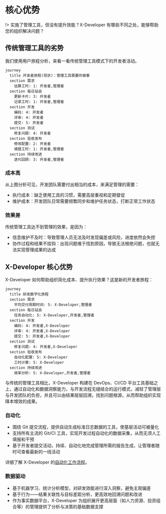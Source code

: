 # 核心优势

!> 实施了管理工具，但没有提升效能？X-Developer 有哪些不同之处，能够帮助您的组织解决问题？

## 传统管理工具的劣势

我们使用用户旅程分析，来看一看传统管理工具模式下的开发者活动。

```mermaid
journey
  title 开发者旅程(现状)：管理工具需要你做事
  section 需求
    估算工时: 1: 开发者,管理者
  section 每日站会
    更新卡片: 3: 开发者
    记录工时: 1: 开发者,管理者
  section 开发
    编码: 4: 开发者
    评审: 4: 开发者
    提交: 5: 开发者
  section 测试
    修复问题: 4: 开发者
  section 验收发布
    修改配置: 2: 开发者
    填报工时: 1: 开发者,管理者
  section 持续改进
    迭代回顾: 3: 开发者,管理者
```

### 成本高

从上图分析可见，开发团队需要付出相当的成本，来满足管理的需要：

- 执行成本：缺乏使用工具的习惯，需要高层重视和定期督促
- 维护成本：开发团队日常需要频繁同步和维护任务状态，打断正常工作状态

### 效果差

传统管理工具达不到管理的效果，是因为：

- 信息维护不及时：导致管理人员无法及时发现偏差或风险，进度依然会失控
- 协作过程和结果不挂钩：出现问题难于找到原因，导致无法根绝问题，也就无法实现管理成果的达成

## X-Developer 核心优势

X-Developer 如何帮助组织简化成本、提升执行效果？这是新的开发者旅程：

```mermaid
journey
  title 研发数字化旅程
  section 需求
    平均交付周期时间: 5: X-Developer,管理者
  section 每日站会
    任务自动化: 5: X-Developer,开发者,管理者
  section 开发
    编码: 4: 开发者,X-Developer
    评审: 4: 开发者,X-Developer
    提交: 5: 开发者,X-Developer
  section 测试
    修复问题: 4: 开发者,X-Developer
  section 验收发布
    自动化配置: 5: X-Developer
    工时计算: 5: X-Developer
  section 持续改进
    效率分析: 5: X-Developer,开发者,管理者
```

与传统的管理工具相比，X-Developer 构建在 DevOps、CI/CD 平台工具基础之上，通过自动化和数据洞察能力，与开发流程无缝结合的运行模式，减轻了管理层与开发团队的负担，并且可以由结果层层回溯，找到问题根源，从而帮助组织实现降本增效的成果。

### 自动化

- 围绕 Git 提交流程，提供自动生成标准日志数据的工具，使基层活动可被量化
- 支持所有主流的 Git/CI 工具，实现开发过程自动化的数据采集，从而无须人工填报和干预
- 基于开发者提交活动，持续、自动化地完成管理所需的报告生成，让管理者随时可查看最新的一线活动

详细了解 X-Developer 的[自动化工作流程](guide?id=工作流程)。

### 数据驱动

- 基于机器学习、统计分析模型，对研发效能进行深入洞察，避免主观偏差
- 基于行为——结果关联性与目标差距分析，更高效地回溯问题和改进
- 作为事实数据平台，X-Developer 为组织展开更高层面（如人力资源、投资组合等）的管理提供了分析与决策的基础数据支撑